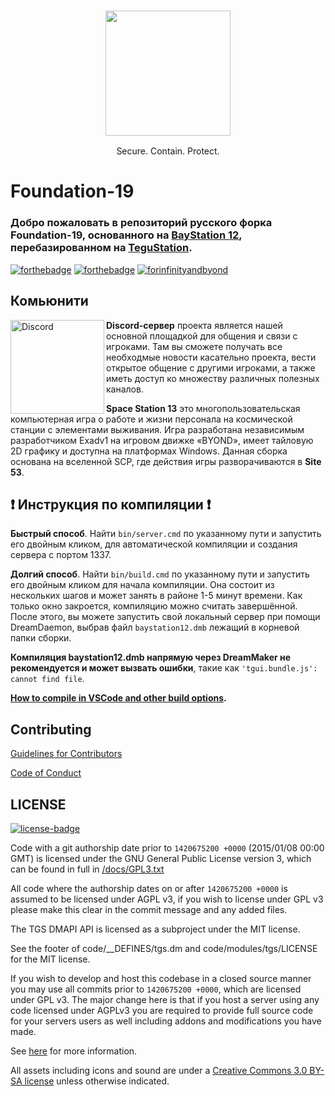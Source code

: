 ### <p align="center"><img src=".github/assets/f19.png" width="200"> 
<p align="center">Secure. Contain. Protect.

# Foundation-19
### Добро пожаловать в репозиторий русского форка **Foundation-19**, основанного на [BayStation 12](https://github.com/Baystation12/Baystation12), перебазированном на [TeguStation](https://github.com/vlggms/tegustation).

[![forthebadge](https://forthebadge.com/images/badges/built-with-resentment.svg)](#) [![forthebadge](https://forthebadge.com/images/badges/contains-tasty-spaghetti-code.svg)](#) [![forinfinityandbyond](https://user-images.githubusercontent.com/5211576/29499758-4efff304-85e6-11e7-8267-62919c3688a9.gif)](https://www.reddit.com/r/SS13/comments/5oplxp/what_is_the_main_problem_with_byond_as_an_engine/dclbu1a)

## Комьюнити
[<img src=".github/assets/discord.png" alt="Discord" width="150" align="left">](https://discord.gg/cZz6mNt)
**Discord-сервер** проекта является нашей основной площадкой для общения и связи с игроками. Там вы сможете получать все необходмые новости касательно проекта, вести открытое общение с другими игроками, а также иметь доступ ко множеству различных полезных каналов.

**Space Station 13** это многопользовательская компьютерная игра о работе и жизни персонала на космической станции с элементами выживания. Игра разработана независимым разработчиком Exadv1 на игровом движке «BYOND», имеет тайловую 2D графику и доступна на платформах Windows. Данная сборка основана на вселенной SCP, где действия игры разворачиваются в **Site 53**.

## :exclamation: Инструкция по компиляции :exclamation:

**Быстрый способ**. Найти `bin/server.cmd` по указанному пути и запустить его двойным кликом, для автоматической компиляции и создания сервера с портом 1337.

**Долгий способ**. Найти `bin/build.cmd` по указанному пути и запустить его двойным кликом для начала компиляции. Она состоит из нескольких шагов и может занять в районе 1-5 минут времени. Как только окно закроется, компиляцию можно считать завершённой. После этого, вы можете запустить свой локальный сервер при помощи DreamDaemon, выбрав файл `baystation12.dmb` лежащий в корневой папки сборки.

**Компиляция baystation12.dmb напрямую через DreamMaker не рекомендуется и может вызвать ошибки**, такие как `'tgui.bundle.js': cannot find file`.

**[How to compile in VSCode and other build options](tools/build/README.md).**

## Contributing
[Guidelines for Contributors](.github/CONTRIBUTING.md)

[Code of Conduct](docs/CODE_OF_CONDUCT.md)

## LICENSE
[![license-badge](https://www.gnu.org/graphics/agplv3-155x51.png)](https://www.gnu.org/licenses/agpl-3.0.html)

Code with a git authorship date prior to `1420675200 +0000` (2015/01/08 00:00 GMT) is licensed under the GNU General Public License version 3, which can be found in full in [/docs/GPL3.txt](/docs/GPL3.txt)

All code where the authorship dates on or after `1420675200 +0000` is assumed to be licensed under AGPL v3, if you wish to license under GPL v3 please make this clear in the commit message and any added files.

The TGS DMAPI API is licensed as a subproject under the MIT license.

See the footer of code/__DEFINES/tgs.dm and code/modules/tgs/LICENSE for the MIT license.

If you wish to develop and host this codebase in a closed source manner you may use all commits prior to `1420675200 +0000`, which are licensed under GPL v3.  The major change here is that if you host a server using any code licensed under AGPLv3 you are required to provide full source code for your servers users as well including addons and modifications you have made.

See [here](https://www.gnu.org/licenses/why-affero-gpl.html) for more information.

All assets including icons and sound are under a [Creative Commons 3.0 BY-SA license](https://creativecommons.org/licenses/by-sa/3.0/) unless otherwise indicated.
